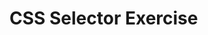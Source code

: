 # CSS Selector Exercise

<!-- 1. Add a link in the index.html to a css file. -->
<!-- 2. Assign a class to all header tags and make them all underlined and bold. -->
<!-- 3. Change the size of all img tags that have a src that starts with https. -->
<!-- 4. Give the h1 tag a unique id and make turn it to the color of your choice. -->
<!-- 5. All links that end in .com should be the color green after a visit to the link. -->
<!-- 6. Using a class name in the ul remove all of the li's bullet points in the list of .coms. -->
<!-- 7. In the ol change only the last child element to be bold. Look it up! -->
<!-- 8. Give the contact email a hover effect of turning red. -->
<!-- 9. Give all other links a hover effect of turning orange. -->
<!-- 10. Inside of your languages ul, change the font to be in italics.
11. Center all text inside the body. -->
<!-- 12. In the hardest bug so far, change only the first p tag using a selector on the div. Give it this: background-color: rgba(0,0,0,.5); -->
